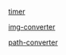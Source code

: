 [timer](http://tim-zh.github.io/web-tools/timer)

[img-converter](http://tim-zh.github.io/web-tools/img-converter)

[path-converter](http://tim-zh.github.io/web-tools/path-converter)
